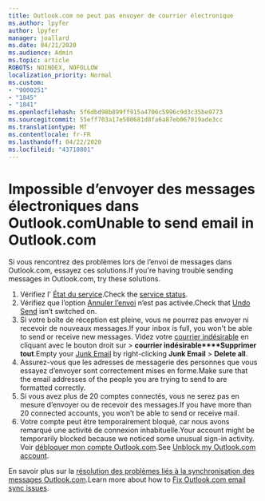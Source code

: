 ```yaml
---
title: Outlook.com ne peut pas envoyer de courrier électronique
ms.author: lpyfer
author: lpyfer
manager: joallard
ms.date: 04/21/2020
ms.audience: Admin
ms.topic: article
ROBOTS: NOINDEX, NOFOLLOW
localization_priority: Normal
ms.custom:
- "9000251"
- "1845"
- "1841"
ms.openlocfilehash: 5f6dbd98b899ff915a4706c5996c9d3c35be9773
ms.sourcegitcommit: 55eff703a17e500681d8fa6a87eb067019ade3cc
ms.translationtype: MT
ms.contentlocale: fr-FR
ms.lasthandoff: 04/22/2020
ms.locfileid: "43710801"
---
```

# <a name="unable-to-send-email-in-outlookcom"></a><span data-ttu-id="1fa05-102">Impossible d’envoyer des messages électroniques dans Outlook.com</span><span class="sxs-lookup"><span data-stu-id="1fa05-102">Unable to send email in Outlook.com</span></span>

<span data-ttu-id="1fa05-103">Si vous rencontrez des problèmes lors de l’envoi de messages dans Outlook.com, essayez ces solutions.</span><span class="sxs-lookup"><span data-stu-id="1fa05-103">If you're having trouble sending messages in Outlook.com, try these solutions.</span></span>

1. <span data-ttu-id="1fa05-104">Vérifiez l' [État du service](https://go.microsoft.com/fwlink/p/?linkid=837482).</span><span class="sxs-lookup"><span data-stu-id="1fa05-104">Check the [service status](https://go.microsoft.com/fwlink/p/?linkid=837482).</span></span> 
2. <span data-ttu-id="1fa05-105">Vérifiez que l’option [Annuler l’envoi](https://outlook.live.com/mail/options/mail/messageContent/undoSend) n’est pas activée.</span><span class="sxs-lookup"><span data-stu-id="1fa05-105">Check that [Undo Send](https://outlook.live.com/mail/options/mail/messageContent/undoSend) isn’t switched on.</span></span>
3. <span data-ttu-id="1fa05-106">Si votre boîte de réception est pleine, vous ne pourrez pas envoyer ni recevoir de nouveaux messages.</span><span class="sxs-lookup"><span data-stu-id="1fa05-106">If your inbox is full, you won't be able to send or receive new messages.</span></span> <span data-ttu-id="1fa05-107">Videz votre [courrier indésirable](https://outlook.live.com/mail/junkemail) en cliquant avec le bouton droit sur >  **courrier indésirable\*\*\*\*Supprimer tout**.</span><span class="sxs-lookup"><span data-stu-id="1fa05-107">Empty your [Junk Email](https://outlook.live.com/mail/junkemail) by right-clicking **Junk Email** > **Delete all**.</span></span>
4. <span data-ttu-id="1fa05-108">Assurez-vous que les adresses de messagerie des personnes que vous essayez d’envoyer sont correctement mises en forme.</span><span class="sxs-lookup"><span data-stu-id="1fa05-108">Make sure that the email addresses of the people you are trying to send to are formatted correctly.</span></span>
5. <span data-ttu-id="1fa05-109">Si vous avez plus de 20 comptes connectés, vous ne serez pas en mesure d’envoyer ou de recevoir des messages.</span><span class="sxs-lookup"><span data-stu-id="1fa05-109">If you have more than 20 connected accounts, you won’t be able to send or receive mail.</span></span>
6. <span data-ttu-id="1fa05-110">Votre compte peut être temporairement bloqué, car nous avons remarqué une activité de connexion inhabituelle.</span><span class="sxs-lookup"><span data-stu-id="1fa05-110">Your account might be temporarily blocked because we noticed some unusual sign-in activity.</span></span> <span data-ttu-id="1fa05-111">Voir [débloquer mon compte Outlook.com](https://support.office.com/article/f4ad2701-d166-4d8b-8a6a-9af2a1f8a4c4).</span><span class="sxs-lookup"><span data-stu-id="1fa05-111">See [Unblock my Outlook.com account](https://support.office.com/article/f4ad2701-d166-4d8b-8a6a-9af2a1f8a4c4).</span></span>

<span data-ttu-id="1fa05-112">En savoir plus sur la [résolution des problèmes liés à la synchronisation des messages Outlook.com](https://support.office.com/article/d39e3341-8d79-4bf1-b3c7-ded602233642).</span><span class="sxs-lookup"><span data-stu-id="1fa05-112">Learn more about how to [Fix Outlook.com email sync issues](https://support.office.com/article/d39e3341-8d79-4bf1-b3c7-ded602233642).</span></span>